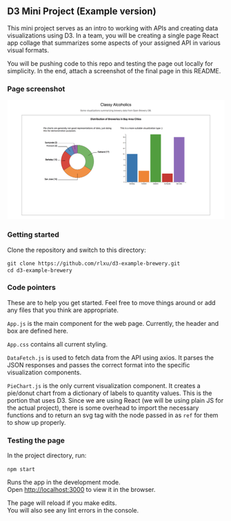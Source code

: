 ## D3 Mini Project (Example version)

This mini project serves as an intro to working with APIs and creating data visualizations using D3. In a team, you will be creating a single page React app collage that summarizes some aspects of your assigned API in various visual formats. 

You will be pushing code to this repo and testing the page out locally for simplicity. In the end, attach a screenshot of the final page in this README. 

### Page screenshot
![final page screenshot](public/page-screenshot.png)

### Getting started

Clone the repository and switch to this directory:

```
git clone https://github.com/rlxu/d3-example-brewery.git
cd d3-example-brewery
```

### Code pointers

These are to help you get started. Feel free to move things around or add any files that you think are appropriate. 

`App.js` is the main component for the web page. Currently, the header and box are defined here.

`App.css` contains all current styling.

`DataFetch.js` is used to fetch data from the API using axios. It parses the JSON responses and passes the correct format into the specific visualization components.

`PieChart.js` is the only current visualization component. It creates a pie/donut chart from a dictionary of labels to quantity values. This is the portion that uses D3. Since we are using React (we will be using plain JS for the actual project), there is some overhead to import the necessary functions and to return an svg tag with the node passed in as `ref` for them to show up properly. 

### Testing the page

In the project directory, run:

`npm start`

Runs the app in the development mode.<br>
Open [http://localhost:3000](http://localhost:3000) to view it in the browser.

The page will reload if you make edits.<br>
You will also see any lint errors in the console.
